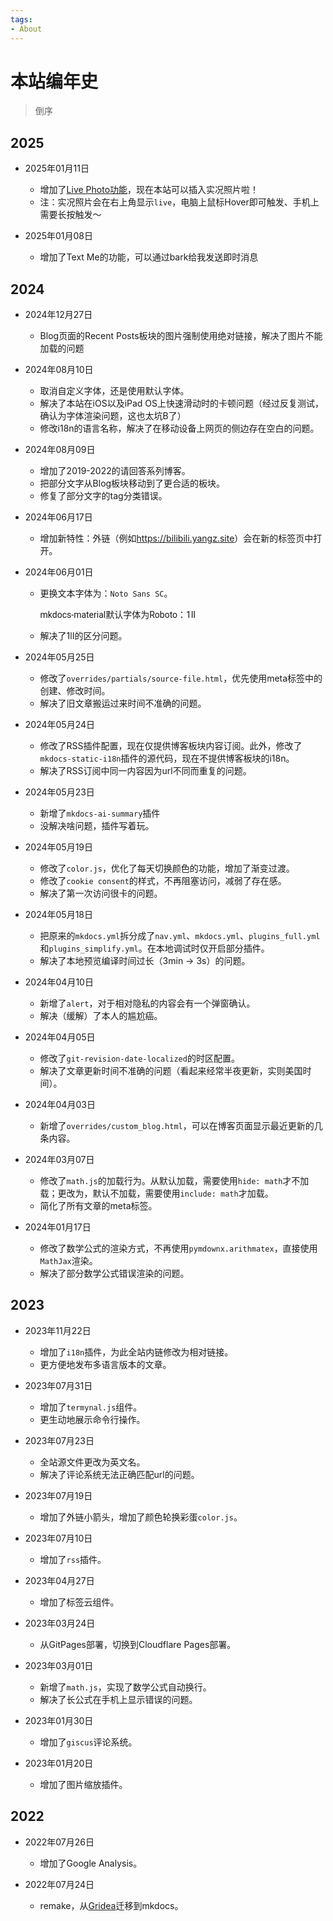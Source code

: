 ```yaml
---
tags:
- About
---
```


# 本站编年史
> 倒序

## 2025

- 2025年01月11日
    - 增加了[Live Photo功能](https://github.com/DavidAnson/live-photo-web)，现在本站可以插入实况照片啦！
    - 注：实况照片会在右上角显示`live`，电脑上鼠标Hover即可触发、手机上需要长按触发～

- 2025年01月08日
    - 增加了Text Me的功能，可以通过bark给我发送即时消息

## 2024

- 2024年12月27日
    - Blog页面的Recent Posts板块的图片强制使用绝对链接，解决了图片不能加载的问题

- 2024年08月10日
    - 取消自定义字体，还是使用默认字体。
    - 解决了本站在iOS以及iPad OS上快速滑动时的卡顿问题（经过反复测试，确认为字体渲染问题，这也太坑B了）
    - 修改i18n的语言名称，解决了在移动设备上网页的侧边存在空白的问题。

- 2024年08月09日
    - 增加了2019-2022的请回答系列博客。
    - 把部分文字从Blog板块移动到了更合适的板块。
    - 修复了部分文字的tag分类错误。

- 2024年06月17日
    - 增加新特性：外链（例如<https://bilibili.yangz.site>）会在新的标签页中打开。

- 2024年06月01日
    - 更换文本字体为：`Noto Sans SC`。<p style="font-family:Roboto">mkdocs-material默认字体为Roboto：1lI</p> 
    - 解决了1lI的区分问题。 

- 2024年05月25日
    - 修改了`overrides/partials/source-file.html`，优先使用meta标签中的创建、修改时间。
    - 解决了旧文章搬运过来时间不准确的问题。

- 2024年05月24日
    - 修改了RSS插件配置，现在仅提供博客板块内容订阅。此外，修改了`mkdocs-static-i18n`插件的源代码，现在不提供博客板块的i18n。
    - 解决了RSS订阅中同一内容因为url不同而重复的问题。

- 2024年05月23日
    - 新增了`mkdocs-ai-summary`插件
    - 没解决啥问题，插件写着玩。

- 2024年05月19日
    - 修改了`color.js`，优化了每天切换颜色的功能，增加了渐变过渡。
    - 修改了`cookie consent`的样式，不再阻塞访问，减弱了存在感。
    - 解决了第一次访问很卡的问题。

- 2024年05月18日
    - 把原来的`mkdocs.yml`拆分成了`nav.yml`、`mkdocs.yml`、`plugins_full.yml`和`plugins_simplify.yml`。在本地调试时仅开启部分插件。
    - 解决了本地预览编译时间过长（3min -> 3s）的问题。

- 2024年04月10日
    - 新增了`alert`，对于相对隐私的内容会有一个弹窗确认。
    - 解决（缓解）了本人的尴尬癌。

- 2024年04月05日
    - 修改了`git-revision-date-localized`的时区配置。
    - 解决了文章更新时间不准确的问题（看起来经常半夜更新，实则美国时间）。

- 2024年04月03日
    - 新增了`overrides/custom_blog.html`，可以在博客页面显示最近更新的几条内容。

- 2024年03月07日
    - 修改了`math.js`的加载行为。从默认加载，需要使用`hide: math`才不加载；更改为，默认不加载，需要使用`include: math`才加载。
    - 简化了所有文章的meta标签。

- 2024年01月17日
    - 修改了数学公式的渲染方式，不再使用`pymdownx.arithmatex`，直接使用`MathJax`渲染。
    - 解决了部分数学公式错误渲染的问题。

## 2023

- 2023年11月22日
    - 增加了`i18n`插件，为此全站内链修改为相对链接。
    - 更方便地发布多语言版本的文章。

- 2023年07月31日
    - 增加了`termynal.js`组件。
    - 更生动地展示命令行操作。

- 2023年07月23日
    - 全站源文件更改为英文名。
    - 解决了评论系统无法正确匹配url的问题。

- 2023年07月19日
    - 增加了外链小箭头，增加了颜色轮换彩蛋`color.js`。

- 2023年07月10日
    - 增加了`rss`插件。

- 2023年04月27日
    - 增加了标签云组件。

- 2023年03月24日
    - 从GitPages部署，切换到Cloudflare Pages部署。

- 2023年03月01日
    - 新增了`math.js`，实现了数学公式自动换行。
    - 解决了长公式在手机上显示错误的问题。

- 2023年01月30日
    - 增加了`giscus`评论系统。

- 2023年01月20日
    - 增加了图片缩放插件。

## 2022

- 2022年07月26日
    - 增加了Google Analysis。

- 2022年07月24日
    - remake，从[Gridea](https://gridea.dev/)迁移到mkdocs。